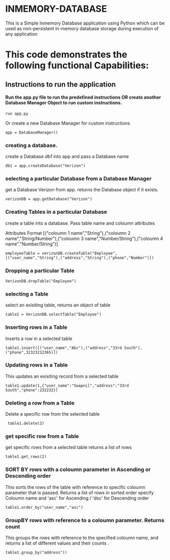 
# INMEMORY-DATABASE

This is a Simple Inmemory Database application using Python which can be used as non-persistent in-memory database storage during execution of any application

# This code demonstrates the following functional Capabilities:
## Instructions to run the application

#### Run the app.py file to run the predefined instructions OR create another Database Manager Object to run custom instructions.
```
run app.py
```
Or create a new Database Manager for custom instructions
```
app = DatabaseManager()

```
### creating a database.
create a Database *db1* into app and pass a Database name
```
db1 = app.createDatabase("Verizon")
```

### selecting a particular Database from a Database Manager
get a Database Verizon from app. returns the Database object if it exists. 

```
verizonDB = app.getDatabase("Verizon")
```
### Creating Tables in a particular Database
create a table into a database. Pass table name and coloumn attributes 

Attributes Format [("coloumn 1 name","String"),("coloumn 2 name","String/Number"),("coloumn 3 name","Number/String"),("coloumn 4 name","Number/String")]

```
employeeTable = verizonDB.createTable("Employee",[("user_name","String"),("address","String"),("phone","Number")])
```

### Dropping a particular Table
```
VerizonDB.dropTable("Employee")
```

### selecting a Table
select an exisiting table, returns an object of table
```  
table1 = VerizonDB.selectTable("Employee")    
```

### Inserting rows in a Table

Inserts a row in a selected table

```
table1.insert([("user_name","Abc"),("address","33rd South"),("phone",32323212365)])
```

### Updating rows in a Table
This updates an exisiting record from a selected table

```
table1.update(1,{"user_name":"Swapnil","address":"33rd South","phone":232232})    
```
### Deleting a row from a Table
Delete a specific row from the selected table
```
 table1.delete(2)
```
### get specific row from a Table
get specific rows from a selected table returns a list of rows
```
table1.get_rows(2)
```
### SORT BY rows with a coloumn parameter in Ascending or Descending order
This sorts the rows of the table with reference to specific coloumn parameter that is passed. Returns a list of rows in sorted order
specify Coloumn name and 'asc' for Ascending / 'dsc' for Descending order
```
table1.order_by("user_name","asc")
```
### GroupBY rows with reference to a coloumn parameter. Returns count 

This groups the rows with reference to the specified coloumn name, and returns a list of different values and their counts . 

```
table1.group_by("address"))
```


